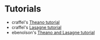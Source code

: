 Tutorials
=========

- craffel's [Theano tutorial](https://github.com/craffel/theano-tutorial)
- craffel's [Lasagne tutorial](https://github.com/craffel/Lasagne-tutorial/blob/master/examples/tutorial.ipynb)
- ebenolson's [Theano and Lasagne tutorial](https://github.com/ebenolson/pydata2015)